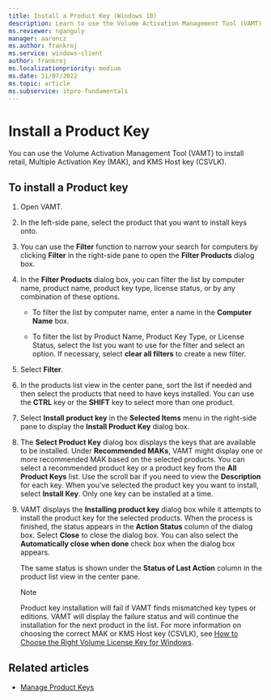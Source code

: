 ```yaml
---
title: Install a Product Key (Windows 10)
description: Learn to use the Volume Activation Management Tool (VAMT) to install retail, Multiple Activation Key (MAK), and KMS Host key (CSVLK).
ms.reviewer: nganguly
manager: aaroncz
ms.author: frankroj
ms.service: windows-client
author: frankroj
ms.localizationpriority: medium
ms.date: 11/07/2022
ms.topic: article
ms.subservice: itpro-fundamentals
---
```


# Install a Product Key

You can use the Volume Activation Management Tool (VAMT) to install retail, Multiple Activation Key (MAK), and KMS Host key (CSVLK).

## To install a Product key

1. Open VAMT.

2. In the left-side pane, select the product that you want to install keys onto.

3. You can use the **Filter** function to narrow your search for computers by clicking **Filter** in the right-side pane to open the **Filter Products** dialog box.

4. In the **Filter Products** dialog box, you can filter the list by computer name, product name, product key type, license status, or by any combination of these options.

    - To filter the list by computer name, enter a name in the **Computer Name** box.

    - To filter the list by Product Name, Product Key Type, or License Status, select the list you want to use for the filter and select an option. If necessary, select **clear all filters** to create a new filter.

5. Select **Filter**.

6. In the products list view in the center pane, sort the list if needed and then select the products that need to have keys installed. You can use the **CTRL** key or the **SHIFT** key to select more than one product.

7. Select **Install product key** in the **Selected Items** menu in the right-side pane to display the **Install Product Key** dialog box.

8. The **Select Product Key** dialog box displays the keys that are available to be installed. Under **Recommended MAKs**, VAMT might display one or more recommended MAK based on the selected products. You can select a recommended product key or a product key from the **All Product Keys** list. Use the scroll bar if you need to view the **Description** for each key. When you've selected the product key you want to install, select **Install Key**. Only one key can be installed at a time.

9. VAMT displays the **Installing product key** dialog box while it attempts to install the product key for the selected products. When the process is finished, the status appears in the **Action Status** column of the dialog box. Select **Close** to close the dialog box. You can also select the **Automatically close when done** check box when the dialog box appears.

    The same status is shown under the **Status of Last Action** column in the product list view in the center pane.

    > [!NOTE]
    > Product key installation will fail if VAMT finds mismatched key types or editions. VAMT will display the failure status and will continue the installation for the next product in the list. For more information on choosing the correct MAK or KMS Host key (CSVLK), see [How to Choose the Right Volume License Key for Windows](/previous-versions/tn-archive/ee939271(v=technet.10)).

## Related articles

- [Manage Product Keys](manage-product-keys-vamt.md)
